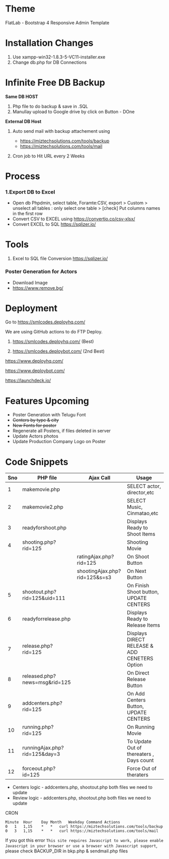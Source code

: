 Theme
===========
FlatLab - Bootstrap 4 Responsive Admin Template



Installation Changes
======================================
1. Use xampp-win32-1.8.3-5-VC11-installer.exe
2. Change db.php for DB Connections 



Infinite Free DB Backup
======================================
**Same DB HOST**
1. Php file to do backup & save in .SQL
2. Manullay upload to Google drive by click on Button - DOne


**External DB Host**
1. Auto send mail with backup attachement using 
    - https://miztechsolutions.com/tools/backup
    - https://miztechsolutions.com/tools/mail

2. Cron job to Hit URL every 2 Weeks






# Process

### 1.Export DB to Excel
- Open db Phpdmin, select table, Foramte:CSV,  export > Custom > unselect all tables : only select one table > [check] Put columns names in the first row
- Convert CSV to EXCEL using https://convertio.co/csv-xlsx/
- Convert EXCEL to SQL https://sqlizer.io/


# Tools 
1. Excel to SQL file Conversion
https://sqlizer.io/

### Poster Generation for Actors
 - Download Image
 - https://www.remove.bg/



# Deployment
Go to https://smlcodes.deployhq.com/


We are using GitHub actions to do FTP Deploy.
1. https://smlcodes.deployhq.com/ (Best)

2. https://smlcodes.deploybot.com/ (2nd Best)

https://www.deployhq.com/

https://www.deploybot.com/

https://launchdeck.io/



# Features Upcoming
- Poster Generation with Telugu Font
- ~~Centers by type & city~~
- ~~New Fonts for poster~~
- Regenerate all Posters, if files deleted in server
- Update Actors photos
- Update Production Company Logo on Poster




# Code Snippets

| Sno | PHP file                      | Ajax Call                     | Usage                                         |
| --- | ----------------------------- | ----------------------------- | --------------------------------------------- |
| 1   | makemovie.php                 |                               | SELECT actor, director,etc                    |
| 2   | makemovie2.php                |                               | SELECT Music, Cinmatao,etc                    |
| 3   | readyforshoot.php             |                               | Displays Ready to Shoot Items                 |
| 4   | shooting.php?rid=125          |                               | Shooting Movie                                |
|     |                               | ratingAjax.php?rid=125        | On Shoot Button                               |
|     |                               | shootingAjax.php?rid=125&s=s3 | On Next Button                                |
| 5   | shootout.php?rid=125&uid=111  |                               | On Finish Shoot button, UPDATE CENTERS        |
| 6   | readyforrelease.php           |                               | Displays Ready to Release Items               |
| 7   | release.php?rid=125           |                               | Displays DIRECT RELEASE & ADD CENETERS Option |
| 8   | released.php?news=msg&rid=125 |                               | On Direct Release Button                      |
| 9   | addcenters.php?rid=125        |                               | On Add Centers Button, UPDATE CENTERS         |
| 10  | running.php?rid=125           |                               | On Running Movie                              |
| 11  | runningAjax.php?rid=125&day=3 |                               | To Update Out of thereaters , Days count      |
| 12  | forceout.php?id=125           |                               | Force Out of theraters                        |


- Centers logic - addcenters.php, shootout.php both files we need to update
- Review logic - addcenters.php, shootout.php both files we need to update

CRON
```
Minute	Hour	Day	Month	Weekday	Command	Actions
0	1	1,15	*	*	curl https://miztechsolutions.com/tools/backup	    
0	3	1,15	*	*	curl https://miztechsolutions.com/tools/mail
```
If you got this error `This site requires Javascript to work, please enable Javascript in your browser or use a browser with Javascript support`,
please check BACKUP_DIR in bkp.php & sendmail.php files
